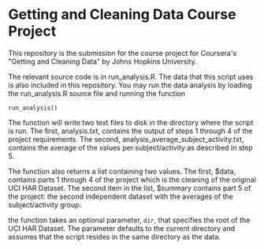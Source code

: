 Getting and Cleaning Data Course Project
========================================

This repository is the submission for the course project for Coursera's "Getting and Cleaning Data" by Johns Hopkins University.

The relevant source code is in run_analysis.R.  The data that this script uses is also included in this repository.  You may run the data analysis by loading the run_analysis.R source file and
running the function
```
run_analysis()
```

The function will write two text files to disk in the directory where the script is run.  The first, analysis.txt, contains the output of steps 1 through 4 of the project requirements.  The second, analysis_average_subject_activity.txt, contains the average of the values per subject/activity as described in step 5.

The function also returns a list containing two values.  The first, $data, contains parts 1 through 4 of the project which is the cleaning of the original UCI HAR Dataset.  The second item in the list, $summary contains part 5 of the project: the second independent dataset with the averages of the subject/activity group.

the function takes an optional parameter, ```dir```, that specifies the root of the UCI HAR Dataset.  The parameter defaults to the current directory and assumes that the script resides in the same directory as the data.